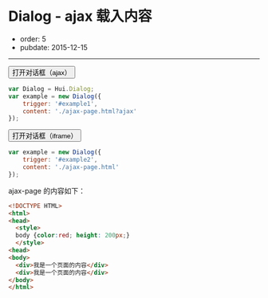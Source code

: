 # Dialog - ajax 载入内容

- order: 5
- pubdate: 2015-12-15

---

<link href="../dist/asset/alice/dialog.css" rel="stylesheet">
<script src="../dist/lib/jquery/jquery.js"></script>
<script src="../dist/lib/handlebars/handlebars.js"></script>
<script src="../dist/core-debug.js"></script>
<script src="../dist/hui-debug.js"></script>


<style>
.fn-hide {display:none;}
</style>

<button id="example1">打开对话框（ajax）</button>

````js
var Dialog = Hui.Dialog;
var example = new Dialog({
    trigger: '#example1',
    content: './ajax-page.html?ajax'
});
````

<button id="example2">打开对话框（iframe）</button>

````js
var example = new Dialog({
    trigger: '#example2',
    content: './ajax-page.html'
});
````

ajax-page 的内容如下：

```html
<!DOCTYPE HTML>
<html>
<head>
  <style>
  body {color:red; height: 200px;}
  </style>
<head>
<body>
  <div>我是一个页面的内容</div>
  <div>我是一个页面的内容</div>
</body>
</html>
```
